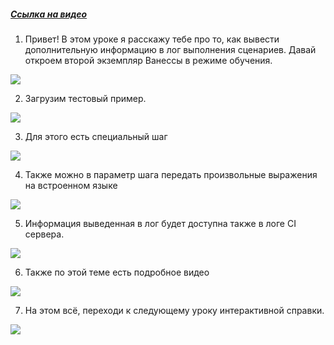 ﻿##### [Ссылка на видео](https://youtu.be/u_CE-I4ceUQ)

001. Привет! В этом уроке я расскажу тебе про то, как вывести дополнительную информацию в лог выполнения сценариев. Давай откроем второй экземпляр Ванессы в режиме обучения.

![](https://vanessa-files.do.bit-erp.ru/Doc/1.2.041.1/MD/Глава08/images/000_КакВывестиДополнительнуюИнформациюВЛог.png)

002. Загрузим тестовый пример.

![](https://vanessa-files.do.bit-erp.ru/Doc/1.2.041.1/MD/Глава08/images/005_КакВывестиДополнительнуюИнформациюВЛог.png)

003. Для этого есть специальный шаг

![](https://vanessa-files.do.bit-erp.ru/Doc/1.2.041.1/MD/Глава08/images/008_КакВывестиДополнительнуюИнформациюВЛог.png)

004. Также можно в параметр шага передать произвольные выражения на встроенном языке

![](https://vanessa-files.do.bit-erp.ru/Doc/1.2.041.1/MD/Глава08/images/013_КакВывестиДополнительнуюИнформациюВЛог.png)

005. Информация выведенная в лог будет доступна также в логе CI сервера.

![](https://vanessa-files.do.bit-erp.ru/Doc/1.2.041.1/MD/Глава08/images/018_КакВывестиДополнительнуюИнформациюВЛог.png)

006. Также по этой теме есть подробное видео

![](https://vanessa-files.do.bit-erp.ru/Doc/1.2.041.1/MD/Глава08/images/023_КакВывестиДополнительнуюИнформациюВЛог.png)

007. На этом всё, переходи к следующему уроку интерактивной справки.

![](https://vanessa-files.do.bit-erp.ru/Doc/1.2.041.1/MD/Глава08/images/026_КакВывестиДополнительнуюИнформациюВЛог.png)
